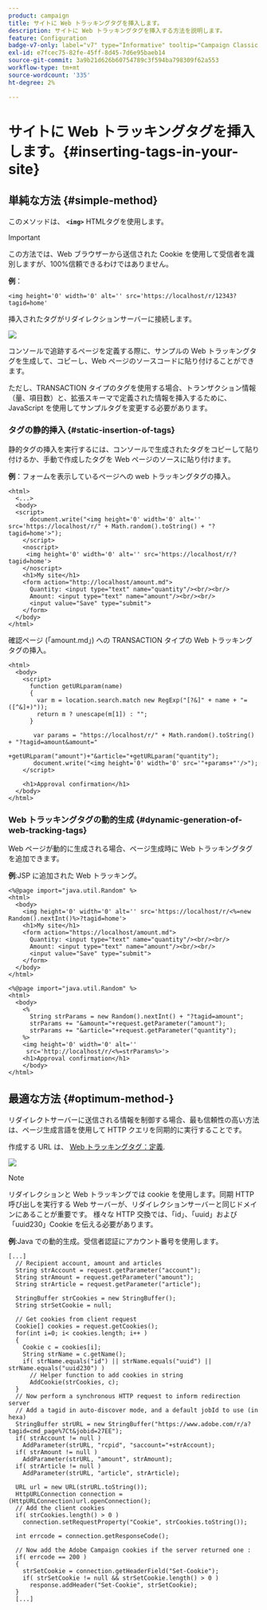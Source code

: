 ```yaml
---
product: campaign
title: サイトに Web トラッキングタグを挿入します。
description: サイトに Web トラッキングタグを挿入する方法を説明します。
feature: Configuration
badge-v7-only: label="v7" type="Informative" tooltip="Campaign Classic v7 にのみ適用されます"
exl-id: e7fcec75-82fe-45ff-8d45-7d6e95baeb14
source-git-commit: 3a9b21d626b60754789c3f594ba798309f62a553
workflow-type: tm+mt
source-wordcount: '335'
ht-degree: 2%

---
```


# サイトに Web トラッキングタグを挿入します。{#inserting-tags-in-your-site}

## 単純な方法 {#simple-method}

このメソッドは、 **`<img>`** HTMLタグを使用します。

>[!IMPORTANT]
>
>この方法では、Web ブラウザーから送信された Cookie を使用して受信者を識別しますが、100%信頼できるわけではありません。

**例**：

```
<img height='0' width='0' alt='' src='https://localhost/r/12343?tagid=home'
```

挿入されたタグがリダイレクションサーバーに接続します。

![](assets/d_ncs_integration_webtracking_structure2.png)

コンソールで追跡するページを定義する際に、サンプルの Web トラッキングタグを生成して、コピーし、Web ページのソースコードに貼り付けることができます。

ただし、TRANSACTION タイプのタグを使用する場合、トランザクション情報（量、項目数）と、拡張スキーマで定義された情報を挿入するために、JavaScript を使用してサンプルタグを変更する必要があります。

### タグの静的挿入 {#static-insertion-of-tags}

静的タグの挿入を実行するには、コンソールで生成されたタグをコピーして貼り付けるか、手動で作成したタグを Web ページのソースに貼り付けます。

**例**：フォームを表示しているページへの web トラッキングタグの挿入。

```
<html>
  <...>
  <body>
  <script>
      document.write("<img height='0' width='0' alt='' src='https://localhost/r/" + Math.random().toString() + "?tagid=home'>");
    </script>
    <noscript>
     <img height='0' width='0' alt='' src='https://localhost/r/?tagid=home'>
    </noscript>
    <h1>My site</h1>
    <form action="http://localhost/amount.md">
      Quantity: <input type="text" name="quantity"/><br/><br/>
      Amount: <input type="text" name="amount"/><br/><br/>
      <input value="Save" type="submit">
    </form>
  </body>
</html>
```

確認ページ (「amount.md」) への TRANSACTION タイプの Web トラッキングタグの挿入。

```
<html>
  <body>
    <script>
      function getURLparam(name) 
      {
        var m = location.search.match new RegExp("[?&]" + name + "=([^&]+)"));
        return m ? unescape(m[1]) : "";
      }
 
       var params = "https://localhost/r/" + Math.random().toString() + "?tagid=amount&amount="
                      +getURLparam("amount")+"&article="+getURLparam("quantity");
       document.write("<img height='0' width='0' src='"+params+"'/>");
    </script>

    <h1>Approval confirmation</h1>
  </body>
</html>
```

### Web トラッキングタグの動的生成 {#dynamic-generation-of-web-tracking-tags}

Web ページが動的に生成される場合、ページ生成時に Web トラッキングタグを追加できます。

**例**:JSP に追加された Web トラッキング。

```
<%@page import="java.util.Random" %>
<html>
  <body>
    <img height='0' width='0' alt='' src='https://localhost/r/<%=new Random().nextInt()%>?tagid=home'>
    <h1>My site</h1>
    <form action="https://localhost/amount.md">
      Quantity: <input type="text" name="quantity"/><br/><br/>
      Amount: <input type="text" name="amount"/><br/><br/>
      <input value="Save" type="submit">
    </form>
  </body>
</html>
```

```
<%@page import="java.util.Random" %>
<html>
  <body>
    <%  
      String strParams = new Random().nextInt() + "?tagid=amount";
      strParams += "&amount="+request.getParameter("amount");
      strParams += "&article="+request.getParameter("quantity");
    %>
    <img height='0' width='0' alt=''
     src='http://localhost/r/<%=strParams%>'>
    <h1>Approval confirmation</h1>
    </body>
</html>
```

## 最適な方法 {#optimum-method-}

リダイレクトサーバーに送信される情報を制御する場合、最も信頼性の高い方法は、ページ生成言語を使用して HTTP クエリを同期的に実行することです。

作成する URL は、 [Web トラッキングタグ：定義](../../configuration/using/web-tracking-tag--definition.md).

![](assets/d_ncs_integration_webtracking_structure3.png)

>[!NOTE]
>
>リダイレクションと Web トラッキングでは cookie を使用します。同期 HTTP 呼び出しを実行する Web サーバーが、リダイレクションサーバーと同じドメインにあることが重要です。 様々な HTTP 交換では、「id」、「uuid」および「uuid230」Cookie を伝える必要があります。

**例**:Java での動的生成。受信者認証にアカウント番号を使用します。

```
[...]
  // Recipient account, amount and articles
  String strAccount = request.getParameter("account");
  String strAmount = request.getParameter("amount");
  String strArticle = request.getParameter("article");

  StringBuffer strCookies = new StringBuffer();
  String strSetCookie = null;

  // Get cookies from client request
  Cookie[] cookies = request.getCookies();
  for(int i=0; i< cookies.length; i++ )
  {
    Cookie c = cookies[i];
    String strName = c.getName();
    if( strName.equals("id") || strName.equals("uuid") || strName.equals("uuid230") )
      // Helper function to add cookies in string
      AddCookie(strCookies, c);
  }
  // Now perform a synchronous HTTP request to inform redirection server
  // Add a tagid in auto-discover mode, and a default jobId to use (in hexa)
  StringBuffer strURL = new StringBuffer("https://www.adobe.com/r/a?tagid=cmd_page%7Ct&jobid=27EE");
  if( strAccount != null )
    AddParameter(strURL, "rcpid", "saccount="+strAccount);
  if( strAmount != null )
    AddParameter(strURL, "amount", strAmount);
  if( strArticle != null )
    AddParameter(strURL, "article", strArticle);
  
  URL url = new URL(strURL.toString());
  HttpURLConnection connection = (HttpURLConnection)url.openConnection();
  // Add the client cookies
  if( strCookies.length() > 0 )
    connection.setRequestProperty("Cookie", strCookies.toString());

  int errcode = connection.getResponseCode();

  // Now add the Adobe Campaign cookies if the server returned one :
  if( errcode == 200 )
  {
    strSetCookie = connection.getHeaderField("Set-Cookie");
    if( strSetCookie != null && strSetCookie.length() > 0 )
      response.addHeader("Set-Cookie", strSetCookie);
  }
  [...]
```
